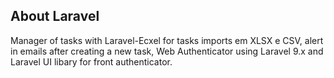 ## About Laravel

Manager of tasks with Laravel-Ecxel for tasks imports em XLSX e CSV, alert in emails after creating a new task, Web Authenticator using Laravel 9.x and Laravel UI libary for front authenticator.